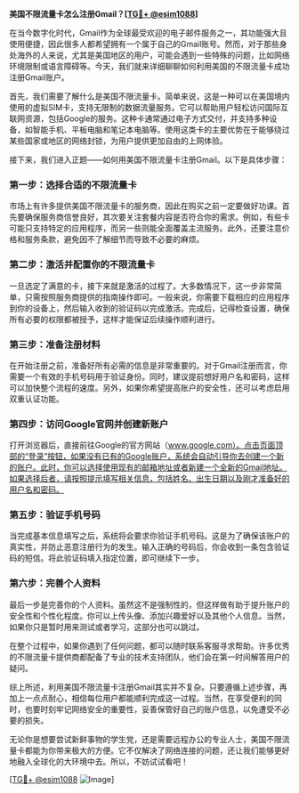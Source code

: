 **美国不限流量卡怎么注册Gmail？[[TG💪+ @esim1088](https://t.me/s/esim1088)]**

在当今数字化时代，Gmail作为全球最受欢迎的电子邮件服务之一，其功能强大且使用便捷，因此很多人都希望拥有一个属于自己的Gmail账号。然而，对于那些身处海外的人来说，尤其是美国地区的用户，可能会遇到一些特殊的问题，比如网络环境限制或语言障碍等。今天，我们就来详细聊聊如何利用美国的不限流量卡成功注册Gmail账户。

首先，我们需要了解什么是美国不限流量卡。简单来说，这是一种可以在美国境内使用的虚拟SIM卡，支持无限制的数据流量服务。它可以帮助用户轻松访问国际互联网资源，包括Google的服务。这种卡通常通过电子方式交付，并支持多种设备，如智能手机、平板电脑和笔记本电脑等。使用这类卡的主要优势在于能够绕过某些国家或地区的网络封锁，为用户提供更加自由的上网体验。

接下来，我们进入正题——如何用美国不限流量卡注册Gmail。以下是具体步骤：

### 第一步：选择合适的不限流量卡

市场上有许多提供美国不限流量卡的服务商，因此在购买之前一定要做好功课。首先要确保服务商信誉良好，其次要关注套餐内容是否符合你的需求。例如，有些卡可能只支持特定的应用程序，而另一些则能全面覆盖主流服务。此外，还要注意价格和服务条款，避免因不了解细节而导致不必要的麻烦。

### 第二步：激活并配置你的不限流量卡

一旦选定了满意的卡，接下来就是激活的过程了。大多数情况下，这一步非常简单，只需按照服务商提供的指南操作即可。一般来说，你需要下载相应的应用程序到你的设备上，然后输入收到的验证码以完成激活。完成后，记得检查设置，确保所有必要的权限都被授予，这样才能保证后续操作顺利进行。

### 第三步：准备注册材料

在开始注册之前，准备好所有必需的信息是非常重要的。对于Gmail注册而言，你需要一个有效的手机号码用于验证身份。同时，建议提前想好用户名和密码，这样可以加快整个流程的速度。另外，如果你希望提高账户的安全性，还可以考虑启用双重认证功能。

### 第四步：访问Google官网并创建新账户

打开浏览器后，直接前往Google的官方网站（www.google.com）。点击页面顶部的“登录”按钮，如果没有已有的Google账户，系统会自动引导你去创建一个新的账户。此时，你可以选择使用现有的邮箱地址或者新建一个全新的Gmail地址。如果选择后者，请按照提示填写相关信息，包括姓名、出生日期以及刚才准备好的用户名和密码。

### 第五步：验证手机号码

当完成基本信息填写之后，系统将会要求你验证手机号码。这是为了确保该账户的真实性，并防止恶意注册行为的发生。输入正确的号码后，你会收到一条包含验证码的短信。将此验证码填入指定位置，即可继续下一步。

### 第六步：完善个人资料

最后一步是完善你的个人资料。虽然这不是强制性的，但这样做有助于提升账户的安全性和个性化程度。你可以上传头像、添加兴趣爱好以及其他个人信息。当然，如果你只是暂时用来测试或者学习，这部分也可以跳过。

在整个过程中，如果你遇到了任何问题，都可以随时联系客服寻求帮助。许多优秀的不限流量卡提供商都配备了专业的技术支持团队，他们会在第一时间解答用户的疑问。

综上所述，利用美国不限流量卡注册Gmail其实并不复杂。只要遵循上述步骤，再加上一点点耐心，相信每位用户都能顺利完成这一过程。当然，在享受便利的同时，也要时刻牢记网络安全的重要性，妥善保管好自己的账户信息，以免遭受不必要的损失。

无论你是想要尝试新鲜事物的学生党，还是需要远程办公的专业人士，美国不限流量卡都能为你带来极大的方便。它不仅解决了网络连接的问题，还让我们能够更好地融入全球化的大环境中去。所以，不妨试试看吧！

[[TG💪+ @esim1088](https://t.me/s/esim1088) ![Image](https://i.postimg.cc/4NQfJmqS/Snipaste-2025-05-13-00-14-12.png)]